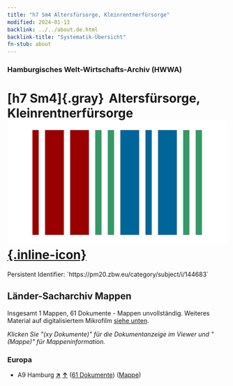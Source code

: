 ```yaml
---
title: "h7 Sm4 Altersfürsorge, Kleinrentnerfürsorge"
modified: 2024-01-13
backlink: ../../about.de.html
backlink-title: "Systematik-Übersicht"
fn-stub: about
---
```


### Hamburgisches Welt-Wirtschafts-Archiv (HWWA)

# [h7 Sm4]{.gray}&#8201; Altersfürsorge, Kleinrentnerfürsorge &#160; [![Wikidata](/images/Wikidata-logo.svg "Wikidata"){.inline-icon}](http://www.wikidata.org/entity/Q104700096)

<div class="hint">Persistent Identifier: `https://pm20.zbw.eu/category/subject/i/144683`</div>







## Länder-Sacharchiv Mappen






Insgesamt 1 Mappen, 61 Dokumente - Mappen unvollständig. Weiteres Material auf digitalisiertem Mikrofilm [siehe unten](#filmsections).

_Klicken Sie "(xy Dokumente)" für die Dokumentanzeige im Viewer und "(Mappe)" für Mappeninformation._




### Europa

- A9 Hamburg [**&nearr;**](../../../geo/i/140905/about.de.html "Hamburg (alle Mappen)") [**&uarr;**](../../../geo/about.de.html#A9 "Ländersystematik") (<a href="https://pm20.zbw.eu/iiifview/folder/sh/140905,144683" title="über: Hamburg : Altersfürsorge, Kleinrentnerfürsorge" target="_blank">61 Dokumente</a>) ([Mappe](../../../../folder/sh/1409xx/140905/1446xx/144683/about.de.html))



<a id="filmsections" />













